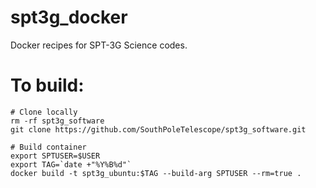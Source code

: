 # spt3g_docker
Docker recipes for SPT-3G Science codes.

# To build:
```
# Clone locally
rm -rf spt3g_software
git clone https://github.com/SouthPoleTelescope/spt3g_software.git

# Build container
export SPTUSER=$USER
export TAG=`date +"%Y%B%d"`
docker build -t spt3g_ubuntu:$TAG --build-arg SPTUSER --rm=true .
```
